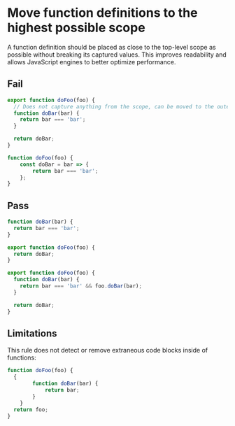 # Move function definitions to the highest possible scope

A function definition should be placed as close to the top-level scope as possible without breaking its captured values. This improves readability and allows JavaScript engines to better optimize performance.


## Fail

```js
export function doFoo(foo) {
  // Does not capture anything from the scope, can be moved to the outer scope
  function doBar(bar) {
    return bar === 'bar';
  }

  return doBar;
}

function doFoo(foo) {
	const doBar = bar => {
		return bar === 'bar';
	};
}
```


## Pass

```js
function doBar(bar) {
  return bar === 'bar';
}

export function doFoo(foo) {
  return doBar;
}

export function doFoo(foo) {
  function doBar(bar) {
    return bar === 'bar' && foo.doBar(bar);
  }

  return doBar;
}
```

## Limitations

This rule does not detect or remove extraneous code blocks inside of functions:

```js
function doFoo(foo) {
  {
		function doBar(bar) {
			return bar;
		}
	}
  return foo;
}
```
